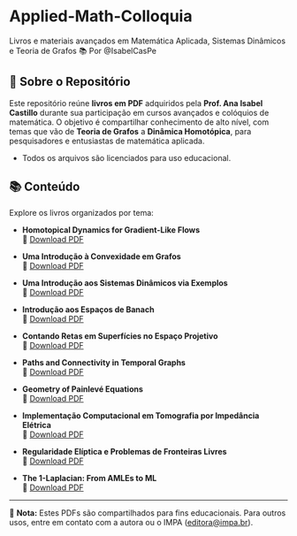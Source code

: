 # Applied-Math-Colloquia
Livros e materiais avançados em Matemática Aplicada, Sistemas Dinâmicos e Teoria de Grafos 📚 Por @IsabelCasPe 

## 🎯 Sobre o Repositório
Este repositório reúne **livros em PDF** adquiridos pela **Prof. Ana Isabel Castillo** durante sua participação em cursos avançados e colóquios de matemática. O objetivo é compartilhar conhecimento de alto nível, com temas que vão de **Teoria de Grafos** a **Dinâmica Homotópica**, para pesquisadores e entusiastas de matemática aplicada.

 - Todos os arquivos são licenciados para uso educacional.

## 📚 Conteúdo
Explore os livros organizados por tema:

- **Homotopical Dynamics for Gradient-Like Flows**  
    🔗 [Download PDF](34CBM10-eBookHomotopicaldynamic.pdf)

- **Uma Introdução à Convexidade em Grafos**  
    🔗 [Download PDF](34CBM01-eBookConexidadeemGrafos.pdf)

- **Uma Introdução aos Sistemas Dinâmicos via Exemplos**  
    🔗 [Download PDF](34CBM02-eBookSistemasDinamicos.pdf)

- **Introdução aos Espaços de Banach**  
    🔗 [Download PDF](34CBM03-eBookEspaçosdeBanch.pdf)

- **Contando Retas em Superfícies no Espaço Projetivo**  
    🔗 [Download PDF](34CBM04-eBookretasemespaçoprojetivo.pdf)

- **Paths and Connectivity in Temporal Graphs**  
    🔗 [Download PDF](34CBM05-eBookTemporalgraph.pdf)

- **Geometry of Painlevé Equations**  
    🔗 [Download PDF](34CBM06-eBook.pdf)

- **Implementação Computacional em Tomografia por Impedância Elétrica**  
    🔗 [Download PDF](34CBM07-eBookImpedanciaEletrica.pdf)

- **Regularidade Elíptica e Problemas de Fronteiras Livres**  
    🔗 [Download PDF](34CBM08-eBookElipticaproblemsdefrontera.pdf)

- **The 1-Laplacian: From AMLEs to ML**  
    🔗 [Download PDF](34CBM09-eBookTheLaplcian.pdf)

---

📢 **Nota:** Estes PDFs são compartilhados para fins educacionais. Para outros usos, entre em contato com a autora ou o IMPA (editora@impa.br).



